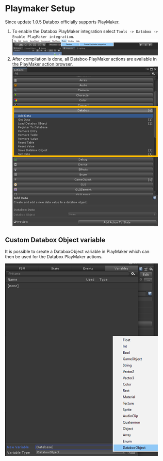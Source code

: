 # Playmaker Setup
Since update 1.0.5 Databox officially supports PlayMaker.  
  
1. To enable the Databox PlayMaker integration select `Tools -> Databox -> Enable PlayMaker integration`.  
![playmakersetup](img/playMakerSetup.png)  
2. After compilation is done, all Databox-PlayMaker actions are available in the PlayMaker action browser.  
![playmakeractions](img/playMakerActions.png)  
  
## Custom Databox Object variable
It is possible to create a DataboxObject variable in PlayMaker which can then be used for the Databox PlayMaker actions.  
  
![playmakerobject](img/variable.png)  
